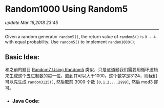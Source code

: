 # Random1000 Using Random5
_update Mar 16,2018 23:45_

---
Given a random generator `random5()`, the return value of `random5()` is `0 - 4` with equal probability. Use `random5()` to implement `random1000()`;

## Basic Idea:
和之前的题目 [Random7 Using Random5]() 类似，只是这道题我们需要用循环逻辑来生成这个五进制数的每一位，直到其可以大于1000，这个数字是3124，则我们可以先生成 `random3125()`, 然后取前 3000 个数 `[0,1,2...,2999]`, 然后 mod3 即可。

* ### Java Code:
```java
